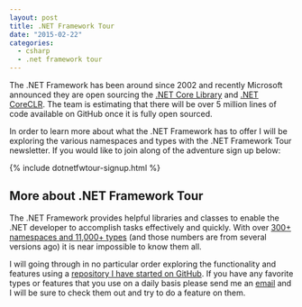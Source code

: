 ```yaml
---
layout: post
title: .NET Framework Tour
date: "2015-02-22"
categories:
  - csharp
  - .net framework tour
---
```

The .NET Framework has been around since 2002 and recently Microsoft announced they are open sourcing the [.NET Core Library](http://blogs.msdn.com/b/dotnet/archive/2014/12/04/introducing-net-core.aspx) and [.NET CoreCLR](http://blogs.msdn.com/b/dotnet/archive/2015/02/03/coreclr-is-now-open-source.aspx).  The team is estimating that there will be over 5 million lines of code available on GitHub once it is fully open sourced.

In order to learn more about what the .NET Framework has to offer I will be exploring the various namespaces and types with the .NET Framework Tour newsletter.  If you would like to join along of the adventure sign up below:

<div>
{% include dotnetfwtour-signup.html %}
</div>

## More about .NET Framework Tour
The .NET Framework provides helpful libraries and classes to enable the .NET developer to accomplish tasks effectively and quickly.  With over [300+ namespaces and 11,000+ types](http://blogs.msdn.com/b/brada/archive/2008/03/17/number-of-types-in-the-net-framework.aspx) (and those numbers are from several versions ago) it is near impossible to  know them all.

I will going through in no particular order exploring the functionality and features using a [repository I have started on GitHub](https://github.com/jsturtevant/DotNetTour).  If you have any favorite types or features that you use on a daily basis please send me an [email](mailto:jsturtevant@gmail.com) and I will be sure to check them out and try to do a feature on them.
